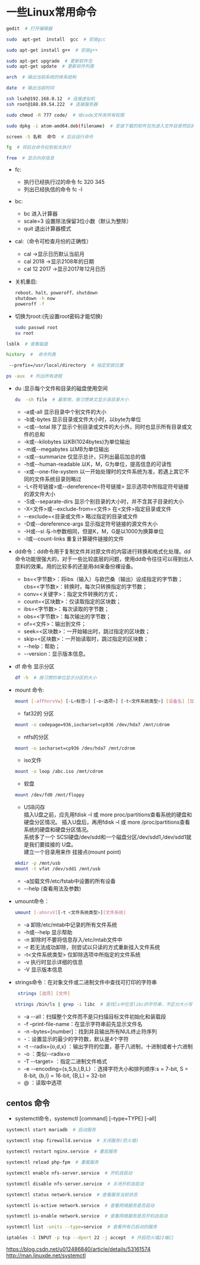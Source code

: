 # 一些Linux常用命令

```bash
gedit  # 打开编辑器
```

```bash
sudo  apt-get  install  gcc  # 安装gcc
```

```bash
sudo apt-get install g++  # 安装g++
```

```bash
sudo apt-get upgrade  # 更新软件包
sudo apt-get update  # 更新软件列表
```

```bash
arch  # 输出当前系统的体系结构
```

```bash
date  # 输出当前时间
```

```bash
ssh lsxh@192.168.0.12  # 连接虚拟机
ssh root@188.89.54.222  # 连接服务器
```

```bash
sudo chmod -R 777 code/  # 给code文件夹所有权限
```

```bash
sudo dpkg -i atom-amd64.deb(filename)  # 安装下载的软件包先进入文件目录然后执行命令
```

```bash
screen -S 名称  命令  # 后台运行命令
```

```bash
fg  # 将后台命令拉到前太执行
```

```bash
free  # 显示内存信息
```

- fc:
  - 执行已经执行过的命令  fc  320 345
  - 列出已经执信的命令  fc -l

- bc:
  - bc 进入计算器
  - scale=3 设置除法保留3位小数（默认为整除）
  - quit 退出计算器模式

- cal:（命令可检查月份的正确性）
  - cal ->显示日历默认当前月
  - cal 2018 ->显示2108年的日期
  - cal 12 2017 ->显示2017年12月日历

- 关机重启:
    ```bash
    reboot、halt、poweroff、shutdown
    shutdown -h now
    poweroff -f
    ```
- 切换为root:(先设置root密码才能切换)
    ```bash
    sudo passwd root
    su root
    ```

```bash
lsblk  # 查看磁盘
```

```bash
history  #  命令列表
```

```bash
 --prefix=/usr/local/directory  # 指定安装位置
```

```bash
ps -aux  # 列出所有进程
```

- du :显示每个文件和目录的磁盘使用空间  
    ```bash
    du  -sh file  # 最常用，按习惯单文显示该目录大小
    ```
  - -a或-all  显示目录中个别文件的大小  
  - -b或-bytes  显示目录或文件大小时，以byte为单位  
  - -c或--total  除了显示个别目录或文件的大小外，同时也显示所有目录或文件的总和  
  - -k或--kilobytes  以KB(1024bytes)为单位输出  
  - -m或--megabytes  以MB为单位输出  
  - -s或--summarize  仅显示总计，只列出最后加总的值  
  - -h或--human-readable  以K，M，G为单位，提高信息的可读性  
  - -x或--one-file-xystem  以一开始处理时的文件系统为准，若遇上其它不同的文件系统目录则略过  
  - -L<符号链接>或--dereference<符号链接> 显示选项中所指定符号链接的源文件大小  
  - -S或--separate-dirs   显示个别目录的大小时，并不含其子目录的大小  
  - -X<文件>或--exclude-from=<文件>  在<文件>指定目录或文件  
  - --exclude=<目录或文件>     略过指定的目录或文件  
  - -D或--dereference-args   显示指定符号链接的源文件大小  
  - -H或--si  与-h参数相同，但是K，M，G是以1000为换算单位  
  - -l或--count-links   重复计算硬件链接的文件  
- dd命令：dd命令用于复制文件并对原文件的内容进行转换和格式化处理。dd命令功能很强大的，对于一些比较底层的问题，使用dd命令往往可以得到出人意料的效果。用的比较多的还是用dd来备份裸设备。
  - bs=<字节数>：将ibs（输入）与欧巴桑（输出）设成指定的字节数；  
  cbs=<字节数>：转换时，每次只转换指定的字节数；  
  - conv=<关键字>：指定文件转换的方式；  
  - count=<区块数>：仅读取指定的区块数；  
  - ibs=<字节数>：每次读取的字节数；  
  - obs=<字节数>：每次输出的字节数；  
  - of=<文件>：输出到文件；  
  - seek=<区块数>：一开始输出时，跳过指定的区块数；  
  - skip=<区块数>：一开始读取时，跳过指定的区块数；  
  - --help：帮助；  
  - --version：显示版本信息。
- df 命令 显示分区
    ```bash
    df -h  # 按习惯的单位显示分区的大小
    ```
- mount 命令:  

  ```bash
  mount [-afFhnrvVw] [-L<标签>] [-o<选项>] [-t<文件系统类型>] [设备名] [加载点]
  ```

  - fat32的 分区  

  ```bash
  mount -o codepage=936,iocharset=cp936 /dev/hda7 /mnt/cdrom
  ```

  - ntfs的分区  

  ```bash
  mount -o iocharset=cp936 /dev/hda7 /mnt/cdrom
  ```

  - iso文件  

  ```bash
  mount -o loop /abc.iso /mnt/cdrom
  ```

  - 软盘  

  ```bash
  mount /dev/fd0 /mnt/floppy
  ```

  - USB闪存  
  插入U盘之前，应先用fdisk –l 或 more proc/partitions查看系统的硬盘和硬盘分区情况。 插入U盘后，再用fdisk –l 或 more /proc/partitions查看系统的硬盘和硬盘分区情况。  
  系统多了一个 SCSI硬盘/dev/sdd和一个磁盘分区/dev/sdd1,/dev/sdd1就是我们要挂接的 U盘。  
  建立一个目录用来作 挂接点(mount point)  

  ```bash
  mkdir -p /mnt/usb
  mount -t vfat /dev/sdd1 /mnt/usb  
  ```

  - -a加载文件/etc/fstab中设置的所有设备
  - --help (查看用法及参数)
- umount命令：  

  ```bash
  umount [-ahnrvV][-t <文件系统类型>][文件系统]
  ```  

  - -a 卸除/etc/mtab中记录的所有文件系统  
  - -h或--help 显示帮助  
  - -n 卸除时不要将信息存入/etc/mtab文件中  
  - -r 若无法成功卸除，则尝试以只读的方式重新挂入文件系统  
  - -t<文件系统类型>  仅卸除选项中所指定的文件系统  
  - -v  执行时显示详细的信息  
  - -V  显示版本信息  
- strings命令：在对象文件或二进制文件中查找可打印的字符串  

  ```bash
   strings [选项] [文件]
  ```

  ```bash
  strings /bin/ls | grep -i libc  # 查找ls中包含libc的字符串，不区分大小写
  ```

  - -a --all：扫描整个文件而不是只扫描目标文件初始化和装载段  
  - -f –print-file-name：在显示字符串前先显示文件名  
  - -n –bytes=[number]：找到并且输出所有NUL终止符序列  
  - -：设置显示的最少的字符数，默认是4个字符  
  - -t --radix={o,d,x} ：输出字符的位置，基于八进制，十进制或者十六进制  
  - -o ：类似--radix=o  
  - -T --target= ：指定二进制文件格式  
  - -e --encoding={s,S,b,l,B,L} ：选择字符大小和排列顺序:s = 7-bit, S = 8-bit, {b,l} = 16-bit, {B,L} = 32-bit  
  - @ ：读取中选项  

## centos 命令

- systemctl命令，systemctl [command] [–type=TYPE] [–all]

```bash
systemctl start mariadb  # 启动服务
```

```bash
systemctl stop firewalld.service  # 关闭服务(防火墙)
```

```bash
systemctl restart nginx.service  # 重启服务
```

```bash
systemctl reload php-fpm  # 重载服务
```

```bash
systemctl enable nfs-server.service  # 开机自启动
```

```bash
systemctl disable nfs-server.service  # 关闭开机自启动
```

```bash
systemctl status network.service  # 查看服务当前状态
```

```bash
systemctl is-active network.service  # 查看网络服务是否启动
```

```bash
systemctl is-enable network.service  # 查看网络服务是否开机自启动
```

```bash
systemctl list -units --type=service  # 查看所有已启动的服务
```

```bash
iptables -I INPUT -p tcp --dport 22 -j accept  # 开启防火墙22端口
```

https://blog.csdn.net/u012486840/article/details/53161574
http://man.linuxde.net/systemctl